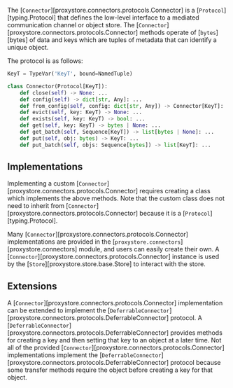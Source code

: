 The [`Connector`][proxystore.connectors.protocols.Connector] is a
[`Protocol`][typing.Protocol] that defines the low-level
interface to a mediated communication channel or object store.
The [`Connector`][proxystore.connectors.protocols.Connector] methods operate
of [`bytes`][bytes] of data and keys which are tuples of metadata that can
identify a unique object.

The protocol is as follows:
```python title="Connector Protocol" linenums="1"
KeyT = TypeVar('KeyT', bound=NamedTuple)

class Connector(Protocol[KeyT]):
    def close(self) -> None: ...
    def config(self) -> dict[str, Any]: ...
    def from_config(self, config: dict[str, Any]) -> Connector[KeyT]: ...
    def evict(self, key: KeyT) -> None: ...
    def exists(self, key: KeyT) -> bool: ...
    def get(self, key: KeyT) -> bytes | None: ...
    def get_batch(self, Sequence[KeyT]) -> list[bytes | None]: ...
    def put(self, obj: bytes) -> KeyT: ...
    def put_batch(self, objs: Sequence[bytes]) -> list[KeyT]: ...
```

## Implementations

Implementing a custom [`Connector`][proxystore.connectors.protocols.Connector]
requires creating a class which implements the above methods. Note that
the custom class does not need to inherit from
[`Connector`][proxystore.connectors.protocols.Connector] because it is a
[`Protocol`][typing.Protocol].

Many [`Connector`][proxystore.connectors.protocols.Connector] implementations
are provided in the [`proxystore.connectors`][proxystore.connectors] module,
and users can easily create their own.
A [`Connector`][proxystore.connectors.protocols.Connector] instance is used
by the [`Store`][proxystore.store.base.Store] to interact with the store.

## Extensions

A [`Connector`][proxystore.connectors.protocols.Connector] implementation
can be extended to implement the
[`DeferrableConnector`][proxystore.connectors.protocols.DeferrableConnector]
protocol. A
[`DeferrableConnector`][proxystore.connectors.protocols.DeferrableConnector]
provides methods for creating a key and then setting that key to an object
at a later time. Not all of the provided
[`Connector`][proxystore.connectors.protocols.Connector] implementations
implement the
[`DeferrableConnector`][proxystore.connectors.protocols.DeferrableConnector]
protocol because some transfer methods require the object before creating a
key for that object.
